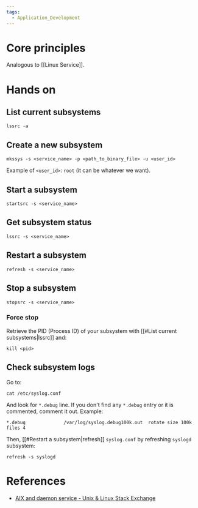 ```yaml
---
tags:
  - Application_Development
---
```

# Core principles
Analogous to [[Linux Service]].
# Hands on
## List current subsystems
```shell
lssrc -a
```
## Create a new subsystem
```shell
mkssys -s <service_name> -p <path_to_binary_file> -u <user_id>
```
Example of `<user_id>`: `root` (it can be whatever we want).
## Start a subsystem
```shell
startsrc -s <service_name>
```
## Get subsystem status
```shell
lssrc -s <service_name>
```
## Restart a subsystem
```shell
refresh -s <service_name>
```
## Stop a subsystem
```shell
stopsrc -s <service_name>
```
### Force stop
Retrieve the PID (Process ID) of your subsystem with [[#List current subsystems|lssrc]] and:
```shell
kill <pid>
```
## Check subsystem logs
Go to:
```shell
cat /etc/syslog.conf
```
And look for `*.debug` line. If you don't find any `*.debug` entry or it is commented, comment it out.
Example:
```
*.debug              /var/log/syslog.debug100k.out  rotate size 100k files 4
```
Then, [[#Restart a subsystem|refresh]] `syslog.conf` by refreshing `syslogd` subsystem:
```shell
refresh -s syslogd
```

# References
- [AIX and daemon service - Unix & Linux Stack Exchange](https://unix.stackexchange.com/questions/563404/aix-and-daemon-service)